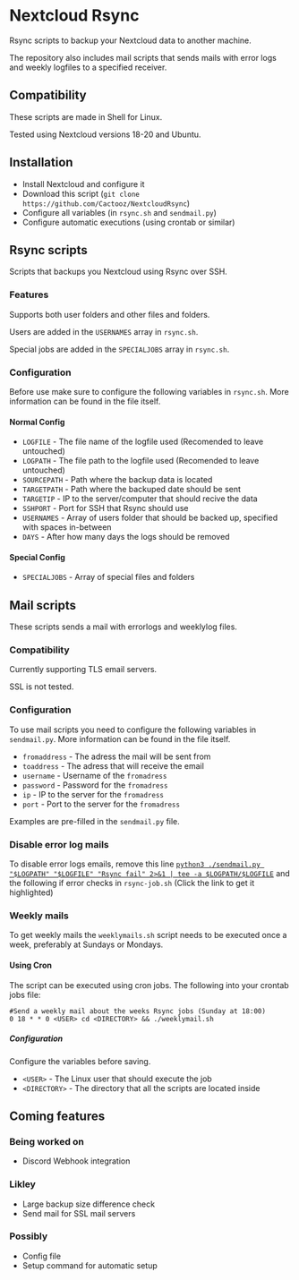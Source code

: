 # Nextcloud Rsync
Rsync scripts to backup your Nextcloud data to another machine.

The repository also includes mail scripts that sends mails with error logs and weekly logfiles to a specified receiver.

## Compatibility
These scripts are made in Shell for Linux.

Tested using Nextcloud versions 18-20 and Ubuntu.

## Installation
* Install Nextcloud and configure it
* Download this script (`git clone https://github.com/Cactooz/NextcloudRsync`)
* Configure all variables (in `rsync.sh` and `sendmail.py`)
* Configure automatic executions (using crontab or similar)

## Rsync scripts
Scripts that backups you Nextcloud using Rsync over SSH.

### Features
Supports both user folders and other files and folders.

Users are added in the `USERNAMES` array in `rsync.sh`.

Special jobs are added in the `SPECIALJOBS` array in `rsync.sh`.

### Configuration
Before use make sure to configure the following variables in `rsync.sh`.
More information can be found in the file itself.

#### Normal Config
* `LOGFILE` - The file name of the logfile used (Recomended to leave untouched)
* `LOGPATH` - The file path to the logfile used (Recomended to leave untouched)
* `SOURCEPATH` - Path where the backup data is located
* `TARGETPATH` - Path where the backuped date should be sent
* `TARGETIP` - IP to the server/computer that should recive the data
* `SSHPORT` - Port for SSH that Rsync should use
* `USERNAMES` - Array of users folder that should be backed up, specified with spaces in-between
* `DAYS` - After how many days the logs should be removed

#### Special Config
* `SPECIALJOBS` - Array of special files and folders

## Mail scripts
These scripts sends a mail with errorlogs and weeklylog files.

### Compatibility
Currently supporting TLS email servers.

SSL is not tested.

### Configuration
To use mail scripts you need to configure the following variables in `sendmail.py`.
More information can be found in the file itself.

* `fromaddress` - The adress the mail will be sent from
* `toaddress` - The adress that will receive the email
* `username` - Username of the `fromadress`
* `password` - Password for the `fromadress`
* `ip` - IP to the server for the `fromadress`
* `port` - Port to the server for the `fromadress`

Examples are pre-filled in the `sendmail.py` file.

### Disable error log mails
To disable error logs emails, remove this line
[`python3 ./sendmail.py "$LOGPATH" "$LOGFILE" "Rsync fail" 2>&1 | tee -a $LOGPATH/$LOGFILE`](https://github.com/Cactooz/NextcloudRsync/blob/0e87681c298fad22b9c887cd9d42425c03f5c36e/rsync-job.sh#L78-L90)
and the following if error checks in `rsync-job.sh`
(Click the link to get it highlighted)

### Weekly mails
To get weekly mails the `weeklymails.sh` script needs to be executed once a week, preferably at Sundays or Mondays.

#### Using Cron
The script can be executed using cron jobs.
The following into your crontab jobs file:
```
#Send a weekly mail about the weeks Rsync jobs (Sunday at 18:00)
0 18 * * 0 <USER> cd <DIRECTORY> && ./weeklymail.sh
```
##### Configuration
Configure the variables before saving.
* `<USER>` - The Linux user that should execute the job
* `<DIRECTORY>` - The directory that all the scripts are located inside

## Coming features

### Being worked on
* Discord Webhook integration

### Likley
* Large backup size difference check
* Send mail for SSL mail servers

### Possibly
* Config file
* Setup command for automatic setup
